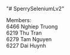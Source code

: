"# SperrySeleniumLv2" 

Members:  
    6466       Nghiep Truong  
    6219       Thu Tran  
    6279       Tam Nguyen  
    6227       Dai Huynh  

